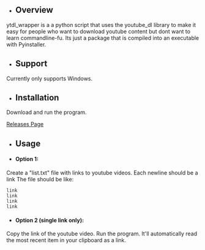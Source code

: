 - ## Overview
ytdl_wrapper is a a python script that uses the youtube_dl library to make it easy for people who want to download youtube content but dont want to learn commandline-fu.
Its just a package that is compiled into an executable with Pyinstaller.

- ## Support
Currently only supports Windows.

- ## Installation
Download and run the program.

[Releases Page](https://github.com/tarpalantiri/ytdl_wrapper/releases)

- ## Usage
- #### Option 1:
Create a "list.txt" file with links to youtube videos. Each newline should be a link
The file should be like:
```
link
link
link
link
```

- #### Option 2 (single link only):
Copy the link of the youtube video.
Run the program. It'll automatically read the most recent item in your clipboard as a link.



